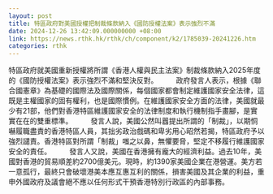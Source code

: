 ```yaml
---
layout: post
title: 特區政府對美國授權把制裁條款納入《國防授權法案》表示強烈不滿
date: 2024-12-26 13:42:09.000000000 +08:00
link: https://news.rthk.hk/rthk/ch/component/k2/1785039-20241226.htm
categories: rthk
---
```


特區政府就美國重新授權將所謂《香港人權與民主法案》制裁條款納入2025年度的《國防授權法案》表示強烈不滿和堅決反對。
　　 
政府發言人表示，根據《聯合國憲章》為基礎的國際法及國際關係，每個國家都會制定維護國家安全法律，這既是主權國家的固有權利，也是國際慣例。在維護國家安全方面的法律，美國就最少有21部，他們對香港特區維護國家安全的法律制度和執行機制指手畫腳，是實實在在的雙重標準。
　　 
發言人說，美國公然叫囂提出所謂的「制裁」，以期恫嚇履職盡責的香港特區人員，其拙劣政治戲碼和卑劣用心昭然若揭，特區政府予以強烈譴責。香港特區對所謂「制裁」嗤之以鼻，無懼要脅，堅定不移履行維護國家安全的責任。
　　 
發言人又說，美國在香港擁有龐大的經濟利益。過去10年，美國對香港的貿易順差約2700億美元。現時，約1390家美國企業在港營運。美方若一意孤行，最終只會破壞港美本應互惠互利的關係，損害美國及其企業的利益，重申外國政府及議會絕不應以任何形式干預香港特別行政區的內部事務。
